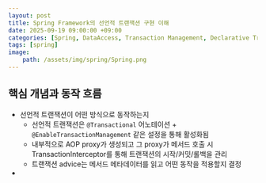 ```yaml
---
layout: post
title: Spring Framework의 선언적 트랜잭션 구현 이해
date: 2025-09-19 09:00:00 +09:00
categories: [Spring, DataAccess, Transaction Management, Declarative Transaction Management]
tags: [spring]
image:
    path: /assets/img/spring/Spring.png
---
```


## 핵심 개념과 동작 흐름

- 선언적 트랜잭션이 어떤 방식으로 동작하는지
  - 선언적 트랜잭션은 `@Transactional` 어노테이션 + `@EnableTransactionManagement` 같은 설정을 통해 활성화됨
  - 내부적으로 AOP proxy가 생성되고 그 proxy가 메서드 호출 시 TransactionInterceptor를 통해 트랜잭션의 시작/커밋/롤백을 관리
  - 트랜잭션 advice는 메서드 메타데이터를 읽고 어떤 동작을 적용할지 결정
- 